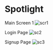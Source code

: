 # Spotlight
Main Screen 1
![scr1](https://user-images.githubusercontent.com/73771847/208856564-f1476368-6ede-40e9-b11d-b93a80eb917d.png)

Login Page
![sc2](https://user-images.githubusercontent.com/73771847/208857756-06553f47-491f-422a-a616-61bf849f3428.png)

Signup Page
![sc3](https://user-images.githubusercontent.com/73771847/208858068-936a8ced-5076-463f-9899-7afdeedd13e8.png)
